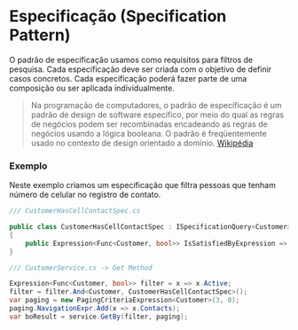 # Especificação (Specification Pattern)
O padrão de especificação usamos como requisitos para filtros de pesquisa. Cada especificação deve ser criada com o objetivo de definir casos concretos. Cada especificação poderá fazer parte de uma composição ou ser aplicada individualmente.

>Na programação de computadores, o padrão de especificação é um padrão de design de software específico, por meio do qual as regras de negócios podem ser recombinadas encadeando as regras de negócios usando a lógica booleana. O padrão é freqüentemente usado no contexto de design orientado a domínio. [Wikipédia](https://en.wikipedia.org/wiki/Specification_pattern)

### Exemplo
Neste exemplo criamos um especificação que filtra pessoas que tenham número de celular no registro de contato.

```csharp
/// CustomerHasCellContactSpec.cs

public class CustomerHasCellContactSpec : ISpecificationQuery<Customer>
{
    public Expression<Func<Customer, bool>> IsSatisfiedByExpression => x => x.Contacts.Any(y => y.Type == ContactType.CellPhone);
}

/// CustomerService.cs -> Get Method

Expression<Func<Customer, bool>> filter = x => x.Active;
filter = filter.And<Customer, CustomerHasCellContactSpec>();
var paging = new PagingCriteriaExpression<Customer>(3, 0);
paging.NavigationExpr.Add(x => x.Contacts);
var boResult = service.GetBy(filter, paging);

```

